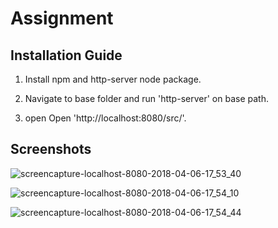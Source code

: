 # Assignment

## Installation Guide ##

1. Install npm and http-server node package.

2. Navigate to base folder and run 'http-server' on base path.

3. open Open 'http://localhost:8080/src/'.  


## Screenshots ## 

![screencapture-localhost-8080-2018-04-06-17_53_40](https://user-images.githubusercontent.com/19926407/38410920-7ddd3ca6-39a3-11e8-978f-75dbe6f9e192.png)


![screencapture-localhost-8080-2018-04-06-17_54_10](https://user-images.githubusercontent.com/19926407/38411110-f29a8e2c-39a3-11e8-86d9-400561ce2334.png)


![screencapture-localhost-8080-2018-04-06-17_54_44](https://user-images.githubusercontent.com/19926407/38411162-0f2fe596-39a4-11e8-8ef0-45011d441fa2.png)
